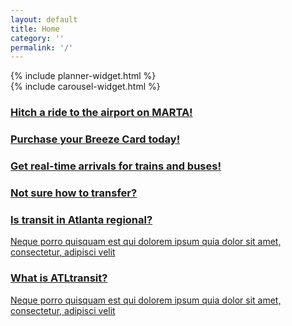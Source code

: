 ```yaml
---
layout: default
title: Home
category: ''
permalink: '/'
---
```

<!-- <div class="status-widget col-sm-12 alert alert-info" role="alert">
	<p><span class="glyphicon glyphicon-info-sign" aria-hidden="true"></span> <strong>Status:</strong> All vehicles are running smoothly.</p>
</div> -->
<!-- <div class="row">
	<div class="col-md-12 hidden-xs text-right">
		<div class="jumbotron" style="padding: 0px; background-color: #fff">
			<img src="/build/images/atltransit-logo-blue.png" width="300">
			<p class="">Your source for regional transit info</p>
		</div>
	</div>
</div> -->
<div class="row">
	<div class="col-xs-12 col-sm-5 col-md-4">
		<div class="row">
			<div class="col-xs-12 planner-widget">
				<div class="well wellington">
					{% include planner-widget.html %}
				</div>
			</div>
			<!-- <div class="col-xs-12">
				<div class="well wellington">
					<p>Recent trips</p>
					<ul class="list-group">
						<li class="list-group-item"><a href=""><strong>90 Elizabeth St NE</strong> to <strong>40 Co...</strong><span class="glyphicon glyphicon-chevron-right pull-right" aria-hidden="true"></span></a></li>
						<li class="list-group-item"><a href=""><strong>Georgia Dome</strong> to <strong>Midtown, At...</strong><span class="glyphicon glyphicon-chevron-right pull-right" aria-hidden="true"></span></a></li>
					</ul>
				</div>
			</div> -->
		</div>
	</div>
	<div class="col-xs-12 col-sm-7 col-md-8 carousel-widget">
		<div class="row">
			<div class="col-xs-12">
				{% include carousel-widget.html %}
			</div>
		</div>
	</div> 
</div>
<div class="row l-newsbar">
	<div class="col-xs-12 col-sm-6 col-md-3">
		<a href="/destinations/airport">
			<div class="news">
				<h3 class="news-text"><i class="fa fa-plane"></i> Hitch a ride to the airport on MARTA!</h3>
				<div class="news-box" style="background-image: url('/build/images/marta_airport_historic.png');"></div>
				<!-- <div class="caption">
					<p>Neque porro quisquam est qui dolorem ipsum quia dolor sit amet, consectetur, adipisci velit</p>
				</div> -->
			</div>
		</a>
	</div>
	<div class="col-xs-12 col-sm-6 col-md-3">
		<a href="/fares/products">
			<div class="news">
				<h3 class="news-text">Purchase your Breeze Card today!</h3>
				<div class="news-box" style="background-image: url('{{ site.baseurl }}/build/images/breeze_multi_agency.jpeg');"></div>
				<!-- <div class="caption">
					<p>Neque porro quisquam est qui dolorem ipsum quia dolor sit amet, consectetur, adipisci velit</p>
				</div> -->
			</div>
		</a>
	</div>
	<div class="col-xs-12 col-sm-6 col-md-3">
		<a href="/tools/realtime">
			<div class="news">
				<h3 class="news-text">Get real-time arrivals for trains and buses!</h3>
				<div class="news-box" style="background-image: url('/build/images/train_realtime.jpeg');"></div>
				<!-- <div class="caption">
					<p>Neque porro quisquam est qui dolorem ipsum quia dolor sit amet, consectetur, adipisci velit</p>
				</div> -->
			</div>
		</a>
	</div>
	<div class="col-xs-12 col-sm-6 col-md-3">
		<a href="/fares/transfers">
			<div class="news">
				<h3 class="news-text">Not sure how to transfer?</h3>
				<div class="news-box" style="background-image: url('/build/images/bus_transfer.png');"></div>
				<!-- <div class="caption">
					<p>Neque porro quisquam est qui dolorem ipsum quia dolor sit amet, consectetur, adipisci velit</p>
				</div> -->
			</div>
		</a>
	</div>
</div>
<div class="row">
	<div class="col-xs-12 col-sm-12 col-md-6">
		<a href="/about/regional-transit" class="thumbnail thumbnail-link main-item">
			<!-- <div class="row"> -->
				<!-- <img class="col-xs-3 col-sm-2 col-md-3 top-buffer img-responsive" src="/build/images/atltransit-badge.png"> -->
				<!-- <div class="caption col-xs-9 col-sm-10 col-md-9"> -->
				<div class="caption">
					<h3>Is transit in Atlanta regional?</h3>
					<p class="">Neque porro quisquam est qui dolorem ipsum quia dolor sit amet, consectetur, adipisci velit</p>
				<!-- </div> -->
			</div>
		</a>
	</div>
	<div class="col-xs-12 col-sm-12 col-md-6">
		<a href="/about/history" class="thumbnail thumbnail-link main-item">
			<!-- <div class="row"> -->
				<!-- <img class="col-xs-3 col-sm-2 col-md-3 top-buffer img-responsive" src="/build/images/atltransit-badge.png"> -->
				<!-- <div class="caption col-xs-9 col-sm-10 col-md-9"> -->
				<div class="caption">
					<h3>What is ATLtransit?</h3>
					<p class="">Neque porro quisquam est qui dolorem ipsum quia dolor sit amet, consectetur, adipisci velit</p>
				<!-- </div> -->
			</div>
		</a>
	</div>
</div>
<script type="text/javascript">
	$('#test-carousel').carousel({
		interval: false
	});
</script> 